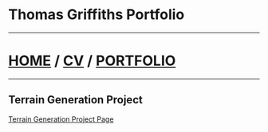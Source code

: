 # Thomas Griffiths Portfolio
---
# [HOME](https://thomasgriffiths12.github.io) / [CV](https://thomasgriffiths12.github.io/CV) / [PORTFOLIO](https://thomasgriffiths12.github.io/Portfolio)
---
## Terrain Generation Project
[Terrain Generation Project Page](https://thomasgriffiths12.github.io/TerrainGeneration)
